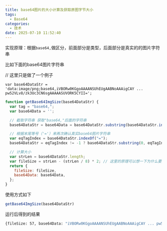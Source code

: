 ```yaml
---
title: base64图片的大小计算及获取原图字节大小
tags:
  - Base64
categories:
  - 技术
date: 2025-07-10 11:52:40
---
```


实现原理：根据`base64,`做区分，前面部分是类型，后面部分是真实的的图片字符串

比如下面的base64图片字符串

// 这里只是做了一个例子

`var base64DataStr = 'data:image/png;base64,iVBORw0KGgoAAAANSUhEUgAABNoAAAigCAY ... pw52VLv8/zk3Uc3CN6sgAAAAASUVORK5CYII=';`

```js
function getBase64ImgSize(base64DataStr) {
  var tag = "base64,";
  var base64Data = '';

  // 截取字符串 获取"base64,"后面的字符串
  base64DataStr = base64Data = base64DataStr.substring(base64DataStr.indexOf(tag) + tag.length);

  // 根据末尾等号（'='）来再次确认真实base64图片字符串
  var eqTagIndex = base64DataStr.indexOf("=");
  base64DataStr = eqTagIndex != -1 ? base64DataStr.substring(0, eqTagIndex) : base64DataStr;

  // 计算大小
  var strLen = base64DataStr.length;
  var fileSize = strLen - (strLen / 8) * 2; // 这里的原理可以想一下为什么要这样做
  return {
    fileSize: fileSize,
    base64Data: base64Data,
  };
}
```

使用方式如下

```js
getBase64ImgSize(base64DataStr)
```

运行后得到的结果

```bash
{fileSize: 57, base64Data: "iVBORw0KGgoAAAANSUhEUgAABNoAAAigCAY ... pw52VLv8/zk3Uc3CN6sgAAAAASUVORK5CYII="}
```

